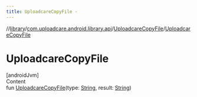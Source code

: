 ```yaml
---
title: UploadcareCopyFile -
---
```

//[library](../../index.md)/[com.uploadcare.android.library.api](../index.md)/[UploadcareCopyFile](index.md)/[UploadcareCopyFile](-uploadcare-copy-file.md)



# UploadcareCopyFile  
[androidJvm]  
Content  
fun [UploadcareCopyFile](-uploadcare-copy-file.md)(type: [String](https://kotlinlang.org/api/latest/jvm/stdlib/kotlin/-string/index.html), result: [String](https://kotlinlang.org/api/latest/jvm/stdlib/kotlin/-string/index.html))  



